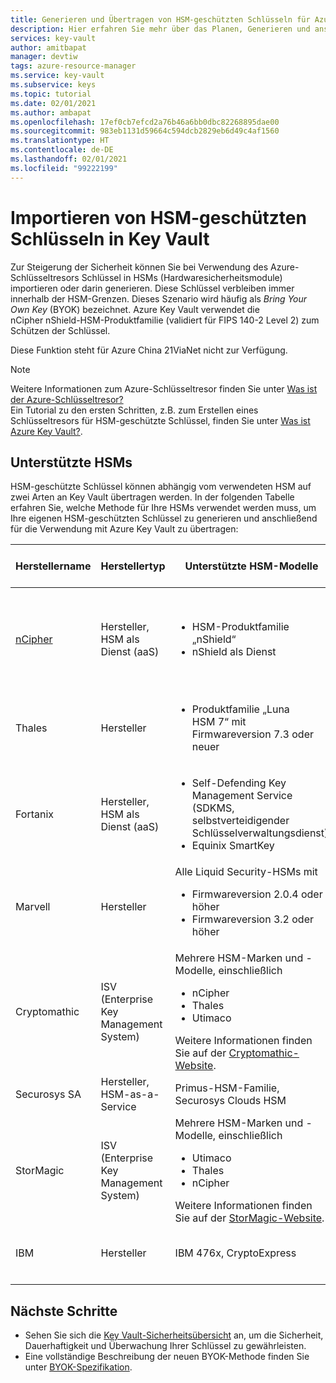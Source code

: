 ```yaml
---
title: Generieren und Übertragen von HSM-geschützten Schlüsseln für Azure Key Vault
description: Hier erfahren Sie mehr über das Planen, Generieren und anschließende Übertragen Ihrer eigenen durch HSM geschützten Schlüssel für die Nutzung mit Azure Key Vault. Wird auch als Bring Your Own Key (BYOK) bezeichnet.
services: key-vault
author: amitbapat
manager: devtiw
tags: azure-resource-manager
ms.service: key-vault
ms.subservice: keys
ms.topic: tutorial
ms.date: 02/01/2021
ms.author: ambapat
ms.openlocfilehash: 17ef0cb7efcd2a76b46a6bb0dbc82268895dae00
ms.sourcegitcommit: 983eb1131d59664c594dcb2829eb6d49c4af1560
ms.translationtype: HT
ms.contentlocale: de-DE
ms.lasthandoff: 02/01/2021
ms.locfileid: "99222199"
---
```

# <a name="import-hsm-protected-keys-to-key-vault"></a>Importieren von HSM-geschützten Schlüsseln in Key Vault

Zur Steigerung der Sicherheit können Sie bei Verwendung des Azure-Schlüsseltresors Schlüssel in HSMs (Hardwaresicherheitsmodule) importieren oder darin generieren. Diese Schlüssel verbleiben immer innerhalb der HSM-Grenzen. Dieses Szenario wird häufig als *Bring Your Own Key* (BYOK) bezeichnet. Azure Key Vault verwendet die nCipher nShield-HSM-Produktfamilie (validiert für FIPS 140-2 Level 2) zum Schützen der Schlüssel.

Diese Funktion steht für Azure China 21ViaNet nicht zur Verfügung.

> [!NOTE]
> Weitere Informationen zum Azure-Schlüsseltresor finden Sie unter [Was ist der Azure-Schlüsseltresor?](../general/overview.md)  
> Ein Tutorial zu den ersten Schritten, z.B. zum Erstellen eines Schlüsseltresors für HSM-geschützte Schlüssel, finden Sie unter [Was ist Azure Key Vault?](../general/overview.md).

## <a name="supported-hsms"></a>Unterstützte HSMs

HSM-geschützte Schlüssel können abhängig vom verwendeten HSM auf zwei Arten an Key Vault übertragen werden. In der folgenden Tabelle erfahren Sie, welche Methode für Ihre HSMs verwendet werden muss, um Ihre eigenen HSM-geschützten Schlüssel zu generieren und anschließend für die Verwendung mit Azure Key Vault zu übertragen: 

|Herstellername|Herstellertyp|Unterstützte HSM-Modelle|Unterstützte Übertragungsmethode für HSM-Schlüssel|
|---|---|---|---|
|[nCipher](https://www.ncipher.com/products/key-management/cloud-microsoft-azure)|Hersteller,<br/>HSM als Dienst (aaS)|<ul><li>HSM-Produktfamilie „nShield“</li><li>nShield als Dienst</ul>|**Methode 1:** [nChiffre BYOK](hsm-protected-keys-ncipher.md) (mit starkem Nachweis für den Schlüsselimport und die HSM-Prüfung)<br/>**Methode 2:** [Verwenden einer neuen BYOK-Methode](hsm-protected-keys-byok.md) |
|Thales|Hersteller|<ul><li>Produktfamilie „Luna HSM 7“ mit Firmwareversion 7.3 oder neuer</li></ul>| [Verwenden einer neuen BYOK-Methode](hsm-protected-keys-byok.md)|
|Fortanix|Hersteller,<br/>HSM als Dienst (aaS)|<ul><li>Self-Defending Key Management Service (SDKMS, selbstverteidigender Schlüsselverwaltungsdienst)</li><li>Equinix SmartKey</li></ul>|[Verwenden einer neuen BYOK-Methode](hsm-protected-keys-byok.md)|
|Marvell|Hersteller|Alle Liquid Security-HSMs mit<ul><li>Firmwareversion 2.0.4 oder höher</li><li>Firmwareversion 3.2 oder höher</li></ul>|[Verwenden einer neuen BYOK-Methode](hsm-protected-keys-byok.md)|
|Cryptomathic|ISV (Enterprise Key Management System)|Mehrere HSM-Marken und -Modelle, einschließlich<ul><li>nCipher</li><li>Thales</li><li>Utimaco</li></ul>Weitere Informationen finden Sie auf der [Cryptomathic-Website](https://www.cryptomathic.com/azurebyok).|[Verwenden einer neuen BYOK-Methode](hsm-protected-keys-byok.md)|
|Securosys SA|Hersteller, HSM-as-a-Service|Primus-HSM-Familie, Securosys Clouds HSM|[Verwenden einer neuen BYOK-Methode](hsm-protected-keys-byok.md)|
|StorMagic|ISV (Enterprise Key Management System)|Mehrere HSM-Marken und -Modelle, einschließlich<ul><li>Utimaco</li><li>Thales</li><li>nCipher</li></ul>Weitere Informationen finden Sie auf der [StorMagic-Website](https://stormagic.com/doc/svkms/Content/Integrations/Azure_KeyVault_BYOK.htm).|[Verwenden einer neuen BYOK-Methode](hsm-protected-keys-byok.md)|
|IBM|Hersteller|IBM 476x, CryptoExpress|Verwenden einer neuen BYOK-Methode](hsm-protected-keys-byok.md)|
|||||

## <a name="next-steps"></a>Nächste Schritte

* Sehen Sie sich die [Key Vault-Sicherheitsübersicht](../general/security-overview.md) an, um die Sicherheit, Dauerhaftigkeit und Überwachung Ihrer Schlüssel zu gewährleisten.
* Eine vollständige Beschreibung der neuen BYOK-Methode finden Sie unter [BYOK-Spezifikation](./byok-specification.md).